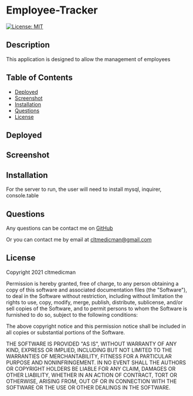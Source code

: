 # Employee-Tracker
[![License: MIT](https://img.shields.io/badge/License-MIT-yellow.svg)](https://opensource.org/licenses/MIT)

## Description

This application is designed to allow the management of employees

## Table of Contents
- [Deployed](#deployed)
- [Screenshot](#screenshot)
- [Installation](#installation)
- [Questions](#questions)
- [License](#license)

## Deployed

## Screenshot



## Installation

For the server to run, the user will need to install mysql, inquirer, console.table

## Questions

Any questions can be contact me on [GitHub](https://github.com/cltmedicman)

Or you can contact me by email at [cltmedicman@gmail.com](mailto:cltmedicman@gmail.com)

## License

Copyright 2021 cltmedicman

Permission is hereby granted, free of charge, to any person obtaining a copy of this software and associated documentation files (the "Software"), to deal in the Software without restriction, including without limitation the rights to use, copy, modify, merge, publish, distribute, sublicense, and/or sell copies of the Software, and to permit persons to whom the Software is furnished to do so, subject to the following conditions:

The above copyright notice and this permission notice shall be included in all copies or substantial portions of the Software.

THE SOFTWARE IS PROVIDED "AS IS", WITHOUT WARRANTY OF ANY KIND, EXPRESS OR IMPLIED, INCLUDING BUT NOT LIMITED TO THE WARRANTIES OF MERCHANTABILITY, FITNESS FOR A PARTICULAR PURPOSE AND NONINFRINGEMENT. IN NO EVENT SHALL THE AUTHORS OR COPYRIGHT HOLDERS BE LIABLE FOR ANY CLAIM, DAMAGES OR OTHER LIABILITY, WHETHER IN AN ACTION OF CONTRACT, TORT OR OTHERWISE, ARISING FROM, OUT OF OR IN CONNECTION WITH THE SOFTWARE OR THE USE OR OTHER DEALINGS IN THE SOFTWARE.

